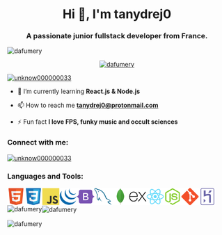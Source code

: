 <h1 align="center">Hi 👋, I'm tanydrej0</h1>
<h3 align="center">A passionate junior fullstack developer from France.</h3>

<p align="left"> <img src="https://komarev.com/ghpvc/?username=dafumery&label=Profile%20views&color=0e75b6&style=flat" alt="dafumery" /> </p>

<p align="center"> <a href="https://github.com/ryo-ma/github-profile-trophy"><img src="https://github-profile-trophy.vercel.app/?username=dafumery" alt="dafumery" /></a> </p>

<p align="left"> <a href="https://twitter.com/unknow000000033" target="blank"><img src="https://img.shields.io/twitter/follow/unknow000000033?logo=twitter&style=for-the-badge" alt="unknow000000033" /></a> </p>

- 🌱 I’m currently learning **React.js & Node.js**

- 📫 How to reach me **tanydrej0@protonmail.com**

- ⚡ Fun fact **I love FPS, funky music and occult sciences**

<h3 align="left">Connect with me:</h3>
<p align="left">
<a href="https://twitter.com/unknow000000033" target="blank"><img align="center" src="https://raw.githubusercontent.com/rahuldkjain/github-profile-readme-generator/master/src/images/icons/Social/twitter.svg" alt="unknow000000033" height="30" width="40" /></a>
</p>

<h3 align="left">Languages and Tools:</h3>
<img align="left" alt="HTML5" width="40px" src="https://github.com/devicons/devicon/blob/master/icons/html5/html5-original.svg">
<img align="left" alt="CSS3" width="40px" src="https://github.com/devicons/devicon/blob/master/icons/css3/css3-original.svg">
<img align="left" alt="JavaScript" width="40px" src="https://github.com/devicons/devicon/blob/master/icons/javascript/javascript-original.svg">
<img align="left" alt="JQuery" width="40px" src="https://github.com/devicons/devicon/blob/master/icons/jquery/jquery-original.svg">
<img align="left" alt="Bootstrap" width="40px" src="https://github.com/devicons/devicon/blob/master/icons/bootstrap/bootstrap-plain.svg">
<img align="left" alt="MySQL" width="40px" src="https://github.com/devicons/devicon/blob/master/icons/mysql/mysql-original.svg">
<img align="left" alt="MongoDB" width="40px" src="https://github.com/devicons/devicon/blob/master/icons/mongodb/mongodb-original.svg">
<img align="left" alt="Express" width="40px" src="https://github.com/devicons/devicon/blob/master/icons/express/express-original.svg">
<img align="left" alt="React" width="40px" src="https://github.com/devicons/devicon/blob/master/icons/react/react-original.svg">
<img align="left" alt="Node" width="40px" src="https://github.com/devicons/devicon/blob/master/icons/nodejs/nodejs-original.svg">
<img align="left" alt="Git" width="40px" src="https://github.com/devicons/devicon/blob/master/icons/git/git-original.svg">
<img align="left" alt="Heroku" width="40px" src="https://github.com/devicons/devicon/blob/master/icons/heroku/heroku-original.svg">

<p><img align="left" src="https://github-readme-stats.vercel.app/api/top-langs?username=dafumery&show_icons=true&locale=en&layout=compact" alt="dafumery" /></p>

<p>&nbsp;<img align="center" src="https://github-readme-stats.vercel.app/api?username=dafumery&show_icons=true&locale=en" alt="dafumery" /></p>

<p><img align="center" src="https://github-readme-streak-stats.herokuapp.com/?user=dafumery&" alt="dafumery" /></p>
